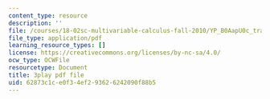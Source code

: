 ```yaml
---
content_type: resource
description: ''
file: /courses/18-02sc-multivariable-calculus-fall-2010/YP_B0AapU0c_transcript.pdf
file_type: application/pdf
learning_resource_types: []
license: https://creativecommons.org/licenses/by-nc-sa/4.0/
ocw_type: OCWFile
resourcetype: Document
title: 3play pdf file
uid: 62873c1c-e0f3-4ef2-9362-6242090f88b5
---
```

